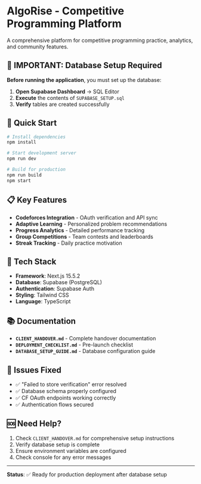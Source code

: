 # AlgoRise - Competitive Programming Platform

A comprehensive platform for competitive programming practice, analytics, and community features.

## 🚨 IMPORTANT: Database Setup Required

**Before running the application**, you must set up the database:

1. **Open Supabase Dashboard** → SQL Editor
2. **Execute** the contents of `SUPABASE_SETUP.sql`
3. **Verify** tables are created successfully

## 🚀 Quick Start

```bash
# Install dependencies
npm install

# Start development server
npm run dev

# Build for production
npm run build
npm start
```

## 📋 Key Features

- **Codeforces Integration** - OAuth verification and API sync
- **Adaptive Learning** - Personalized problem recommendations
- **Progress Analytics** - Detailed performance tracking
- **Group Competitions** - Team contests and leaderboards
- **Streak Tracking** - Daily practice motivation

## 🔧 Tech Stack

- **Framework**: Next.js 15.5.2
- **Database**: Supabase (PostgreSQL)
- **Authentication**: Supabase Auth
- **Styling**: Tailwind CSS
- **Language**: TypeScript

## 📚 Documentation

- **`CLIENT_HANDOVER.md`** - Complete handover documentation
- **`DEPLOYMENT_CHECKLIST.md`** - Pre-launch checklist
- **`DATABASE_SETUP_GUIDE.md`** - Database configuration guide

## 🐛 Issues Fixed

- ✅ "Failed to store verification" error resolved
- ✅ Database schema properly configured
- ✅ CF OAuth endpoints working correctly
- ✅ Authentication flows secured

## 🆘 Need Help?

1. Check `CLIENT_HANDOVER.md` for comprehensive setup instructions
2. Verify database setup is complete
3. Ensure environment variables are configured
4. Check console for any error messages

---

**Status**: ✅ Ready for production deployment after database setup

